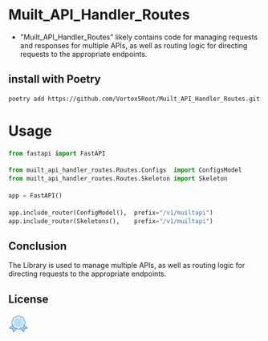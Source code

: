 # Muilt_API_Handler_Routes

- "Muilt_API_Handler_Routes" likely contains code for managing requests and responses for multiple APIs, as well as routing logic for directing requests to the appropriate endpoints.

## install with Poetry

```bash
poetry add https://github.com/Vortex5Root/Muilt_API_Handler_Routes.git
```

# Usage

```python
from fastapi import FastAPI

from muilt_api_handler_routes.Routes.Configs  import ConfigsModel
from muilt_api_handler_routes.Routes.Skeleton import Skeleton

app = FastAPI()

app.include_router(ConfigModel(),  prefix="/v1/muiltapi")
app.include_router(Skeletons(),    prefix="/v1/muiltapi")
```


## Conclusion
The Library is used to manage multiple APIs, as well as routing logic for directing requests to the appropriate endpoints.

## License
[![MIT](icons/license40.png)](https://choosealicense.com/licenses/mit/)